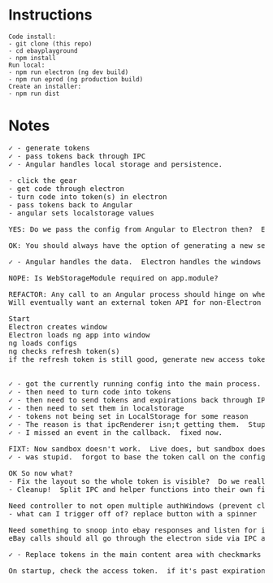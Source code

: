 # Instructions
    Code install:
    - git clone (this repo)
    - cd ebayplayground
    - npm install
    Run local:
    - npm run electron (ng dev build)
    - npm run eprod (ng production build)
    Create an installer:
    - npm run dist

# Notes
<pre>
✓ - generate tokens
✓ - pass tokens back through IPC
✓ - Angular handles local storage and persistence.

- click the gear
- get code through electron
- turn code into token(s) in electron
- pass tokens back to Angular
- angular sets localstorage values

YES: Do we pass the config from Angular to Electron then?  Electron just generates tokens based on the config from Angular?

OK: You should always have the option of generating a new set of tokens at any time

✓ - Angular handles the data.  Electron handles the windows and given functionality

NOPE: Is WebStorageModule required on app.module?

REFACTOR: Any call to an Angular process should hinge on whether we are running in Electron or not. ngx-electron has such a flag.
Will eventually want an external token API for non-Electron web app.

Start
Electron creates window
Electron loads ng app into window
ng loads configs
ng checks refresh token(s)
if the refresh token is still good, generate new access token (even if it's still good)


✓ - got the currently running config into the main process.  need to hook the logic into the ng app.
✓ - then need to turn code into tokens
✓ - then need to send tokens and expirations back through IPC
✓ - then need to set them in localstorage
✓ - tokens not being set in LocalStorage for some reason
✓ - The reason is that ipcRenderer isn;t getting them.  Stupid IPC crap.
✓ - I missed an event in the callback.  fixed now.

FIXT: Now sandbox doesn't work.  Live does, but sandbox does not generate tokens.
✓ - was stupid.  forgot to base the token call on the config passed in.

OK So now what?
- Fix the layout so the whole token is visible?  Do we really need it at all though??
- Cleanup!  Split IPC and helper functions into their own files

Need controller to not open multiple authWindows (prevent clickSpam)
- what can I trigger off of? replace button with a spinner

Need something to snoop into ebay responses and listen for invalid IAF token, then re-do the token
eBay calls should all go through the electron side via IPC and a helper function

✓ - Replace tokens in the main content area with checkmarks if we have a valid refresh token

On startup, check the access token.  if it's past expiration, generate a new one with helper.refreshToken()

</pre>